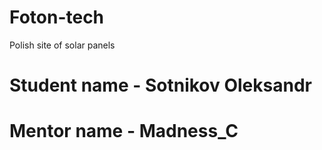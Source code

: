 # Foton-tech

Polish site of solar panels

# Student name - Sotnikov Oleksandr

# Mentor name - Madness_C
